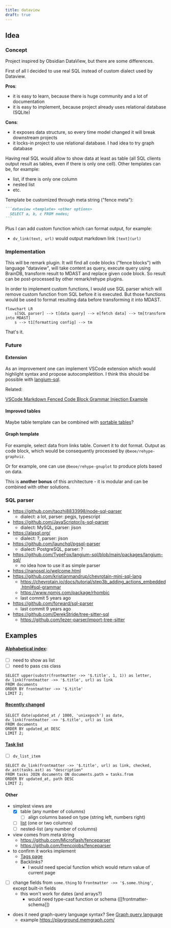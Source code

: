 ```yaml
---
title: dataview
draft: true
---
```


## Idea

### Concept

Project inspired by Obsidian DataView, but there are some differences.

First of all I decided to use real SQL instead of custom dialect used by Dataview.

**Pros**:

- it is easy to learn, because there is huge community and a lot of documentation
- it is easy to implement, because project already uses relational database (SQLite)

**Cons**:

- it exposes data structure, so every time model changed it will break downstream projects
- it locks-in project to use relational database. I had idea to try graph database

Having real SQL would allow to show data at least as table (all SQL clients output result as tables, even if there is only one cell). Other templates can be, for example:

- list, if there is only one column
- nested list
- etc.

Template be customized through meta string ("fence meta"):

````md
```dataview <template> <other options>
  SELECT a, b, c FROM nodes;
```
````

Plus I can add custom function which can format output, for example:

- `dv_link(text, url)` would output markdown link `[text](url)`

### Implementation

This will be remark plugin. It will find all code blocks ("fence blocks") with language "dataview", will take content as query, execute query using BrainDB, transform result to MDAST and replace given code block. So result can be post-processed by other remark/rehype plugins.

In order to implement custom functions, I would use SQL parser which will remove custom function from SQL before it is executed. But those functions would be used to format resulting data before transforming it into MDAST.

```mermaid
flowchart LR
    s[SQL parser] --> t[data query] --> e[fetch data] --> tm[transform into MDAST]
    s --> t1[formatting config] --> tm
```

That's it.

### Future

#### Extension

As an improvement one can implement VSCode extension which would highlight syntax and propose autocompletition. I think this should be possible with [langium-sql](https://github.com/TypeFox/langium-sql/blob/main/packages/langium-sql/).

Related:

[VSCode Markdown Fenced Code Block Grammar Injection Example](https://github.com/mjbvz/vscode-fenced-code-block-grammar-injection-example)

#### Improved tables

Maybe table template can be combined with [sortable tables](https://astro-digital-garden.stereobooster.com/recipes/sortable-tables/)?

#### Graph template

For example, select data from links table. Convert it to dot format. Output as code block, which would be consequently processed by `@beoe/rehype-graphviz`.

Or for example, one can use `@beoe/rehype-gnuplot` to produce plots based on data.

This is **another bonus** of this architecture - it is modular and can be combined with other solutions.

### SQL parser

- https://github.com/taozhi8833998/node-sql-parser
  - dialect: a lot, parser: pegjs, typescript
- https://github.com/JavaScriptor/js-sql-parser
  - dialect: MySQL, parser: jison
- https://alasql.org/
  - dialect: ?, parser: jison
- https://github.com/launchql/pgsql-parser
  - dialect: PostgreSQL, parser: ?
- https://github.com/TypeFox/langium-sql/blob/main/packages/langium-sql/
  - no idea how to use it as simple parser
- https://nanosql.io/welcome.html
- https://github.com/kristianmandrup/chevrotain-mini-sql-lang
  - https://chevrotain.io/docs/tutorial/step3b_adding_actions_embedded.html#sql-grammar
  - https://www.npmjs.com/package/rhombic
  - last commit 5 years ago
- https://github.com/forward/sql-parser
  - last commit 9 years ago
- https://github.com/DerekStride/tree-sitter-sql
  - https://github.com/lezer-parser/import-tree-sitter

## Examples

#### [Alphabetical index](https://astro-digital-garden.stereobooster.com/alphabetical/):

- [ ] need to show as list
- [ ] need to pass css class

```dataview list
SELECT upper(substr(frontmatter ->> '$.title', 1, 1)) as letter, dv_link(frontmatter ->> '$.title', url) as link
FROM documents
ORDER BY frontmatter ->> '$.title'
LIMIT 2;
```

#### [Recently changed](https://astro-digital-garden.stereobooster.com/recent/)

```dataview list
SELECT date(updated_at / 1000, 'unixepoch') as date, dv_link(frontmatter ->> '$.title', url) as link
FROM documents
ORDER BY updated_at DESC
LIMIT 2;
```

#### [Task list](https://astro-digital-garden.stereobooster.com/recipes/task-extraction/)

- [ ] `dv_list_item`

```dataview list
SELECT dv_link(frontmatter ->> '$.title', url) as link, checked, dv_ast(tasks.ast) as "description"
FROM tasks JOIN documents ON documents.path = tasks.from
ORDER BY updated_at, path DESC
LIMIT 2;
```

#### Other

- simplest views are
  - [x] table (any number of columns)
    - [ ] align columns based on type (string left, numbers right)
  - [ ] [list](https://astro-digital-garden.stereobooster.com/recipes/obsidian-dataview/) (one or two columns)
  - [ ] nested-list (any number of columns)
- view comes from meta string
  - https://github.com/Microflash/fenceparser
  - https://github.com/frencojobs/fenceparser
- to confirm it works implement
  - [Tags page](https://astro-digital-garden.stereobooster.com/tags/)
  - Backlinks?
    - I would need special function which would return value of current page
- [ ] change fields from `some.thing` to `frontmatter ->> '$.some.thing'`, except built-in fields
  - this won't work for dates (and arrays?)
    - would need type-cast function or schema ([[frontmatter-schema]])
- does it need graph-query language syntax? See [Graph query language](https://graph.stereobooster.com/notes/Graph-query-language)
  - example https://playground.memgraph.com/
